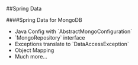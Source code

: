 ##Spring Data

####Spring Data for MongoDB

<ul>
<li class="fragment highlight-current-blue">Java Config with `AbstractMongoConfiguration`</li>
<li class="fragment highlight-current-blue">`MongoRepository` interface</li>
<li class="fragment highlight-current-blue">Exceptions translate to `DataAccessException`</li>
<li class="fragment highlight-current-blue">Object Mapping</li>
<li class="fragment highlight-current-blue">Much more...</li>
</ul>
